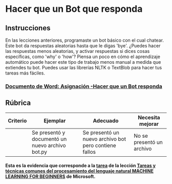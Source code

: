 # Hacer que un Bot que responda

## Instrucciones

En las lecciones anteriores, programaste un bot básico con el cual chatear. Este bot da respuestas aleatorias hasta que le digas 'bye'. ¿Puedes hacer las respuestas menos aleatorias, y activar respuestas si dices cosas específicas, como 'why' o 'how'? Piensa un poco en cómo el aprendizaje automático puede hacer este tipo de trabajo menos manual a medida que extiendes tu bot. Puedes usar las librerías NLTK o TextBlob para hacer tus tareas más fáciles.

<h3><a href="./Mejoras-para-el-Bot-Marvin.docx">Documento de Word: Asignación -Hacer que un Bot responda </a></h3>


## Rúbrica

| Criterio | Ejemplar                                     | Adecuado                                         | Necesita mejorar       |
| -------- | --------------------------------------------- | ------------------------------------------------ | ----------------------- |
|          | Se presentó y documentó un nuevo archivo bot.py | Se presentó un nuevo archivo bot pero contiene fallos | No se presentó un archivo |

#### Esta es la evidencia que corresponde a la <a href="https://github.com/microsoft/ML-For-Beginners/blob/main/6-NLP/2-Tasks/translations/assignment.es.md">tarea</a> de la lección <a href="https://github.com/microsoft/ML-For-Beginners/blob/main/6-NLP/2-Tasks/translations/README.es.md">Tareas y técnicas comunes del procesamiento del lenguaje natural<a href="https://github.com/microsoft/ML-For-Beginners/tree/main"> MACHINE LEARNING FOR BEGINNERS</a> de Microsoft.